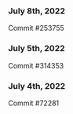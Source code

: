 ### July 8th, 2022

Commit #253755

### July 5th, 2022

Commit #314353


### July 4th, 2022

Commit #72281
